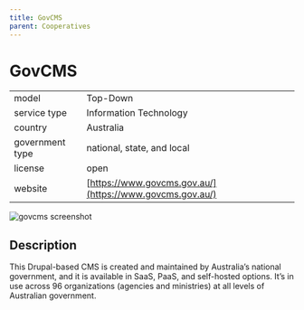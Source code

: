 ```yaml
---
title: GovCMS
parent: Cooperatives
---
```


# GovCMS

|                   |                                          |
|:------------------|:-----------------------------------------|
| model             | Top-Down
| service type      | Information Technology
| country           | Australia
| government type   | national, state, and local
| license           | open
| website           | [https://www.govcms.gov.au/](https://www.govcms.gov.au/)

![govcms screenshot](images/govcms.png)

## Description
This Drupal-based CMS is created and maintained by Australia’s national government, and it is available in SaaS, PaaS, and self-hosted options. It’s in use across 96 organizations (agencies and ministries) at all levels of Australian government.
